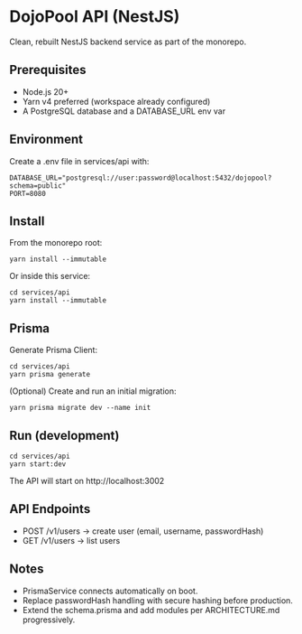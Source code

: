 # DojoPool API (NestJS)

Clean, rebuilt NestJS backend service as part of the monorepo.

## Prerequisites

- Node.js 20+
- Yarn v4 preferred (workspace already configured)
- A PostgreSQL database and a DATABASE_URL env var

## Environment

Create a .env file in services/api with:

```
DATABASE_URL="postgresql://user:password@localhost:5432/dojopool?schema=public"
PORT=8080
```

## Install

From the monorepo root:

```
yarn install --immutable
```

Or inside this service:

```
cd services/api
yarn install --immutable
```

## Prisma

Generate Prisma Client:

```
cd services/api
yarn prisma generate
```

(Optional) Create and run an initial migration:

```
yarn prisma migrate dev --name init
```

## Run (development)

```
cd services/api
yarn start:dev
```

The API will start on http://localhost:3002

## API Endpoints

- POST /v1/users -> create user (email, username, passwordHash)
- GET /v1/users -> list users

## Notes

- PrismaService connects automatically on boot.
- Replace passwordHash handling with secure hashing before production.
- Extend the schema.prisma and add modules per ARCHITECTURE.md progressively.
